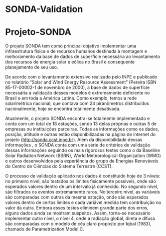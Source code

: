 # SONDA-Validation

Projeto-SONDA
=============

O projeto SONDA tem como principal objetivo implementar uma infraestrutura física e de recursos humanos destinada à montagem e melhoramento da base de dados de superfície necessária ao levantamento dos recursos de energia solar e eólica no Brasil e consequente planejamento de seu uso.

De acordo com o levantamento extensivo realizado pelo INPE e publicado no relatório “Solar and Wind Energy Resource Assessment” (Pereira ISBN 85-17-00002-1 de novembro de 2000), a base de dados de superfície necessária a validação desses modelos é extremamente deficiente no Brasil e em toda a América Latina. Como exemplo, temos a rede solarimétrica nacional, que contava com 24 piranômetros distribuídos nacionalmente, hoje se encontra totalmente desativada.

Atualmente, o projeto SONDA encontra-se totalmente implementado e conta com um total de 18 estações, sendo 13 delas próprias e outras 5 de empresas ou instituições parceiras. Todas as informações como os dados, posição, altitude e outras estão disponibilizadas na página de internet do projeto (http://sonda.ccst.inpe.br). Além da disponibilidade dessas informações , o SONDA conta com uma série de critérios de validação dessas informações seguindo os mais rigorosos testes como o da Baseline Solar Radiation Network (BSRN), World Meteorological Organization (WMO) e outros desenvolvidos pela experiência do grupo de Energias Renováveis do Centro de Ciências do Sistema Terrestre (CCST). 

O processo de validação aplicado nos dados é constituído hoje de 3 níveis: no primeiro nível, são testados os limites fisicamente possíveis, onde são esperados valores dentro de um intervalo já conhecido. No segundo nível, são filtrados os eventos extremamente raros. No terceiro nível, as variáveis são comparadas com outras da mesma estação, onde são esperados valores dentro de certos limites e cada variável medida tem contribuição no valor da outra. Embora esses testes eliminem grande parte dos erros, alguns dados ainda se mostram suspeitos. Assim, torna-se necessário implementar outro nível, o nível 4, onde a radiação global, direta e difusa são comparadas com o modelo de céu claro proposto por Iqbal (1983), chamado de Parametrization Model C.
